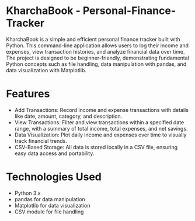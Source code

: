 
# KharchaBook - Personal-Finance-Tracker
KharchaBook is a simple and efficient personal finance tracker built with Python. This command-line application allows users to log their income and expenses, view transaction histories, and analyze financial data over time. The project is designed to be beginner-friendly, demonstrating fundamental Python concepts such as file handling, data manipulation with pandas, and data visualization with Matplotlib.

# Features
- Add Transactions: Record income and expense transactions with details like date, amount, category, and description.
- View Transactions: Filter and view transactions within a specified date range, with a summary of total income, total expenses, and net savings.
- Data Visualization: Plot daily income and expenses over time to visually track financial trends.
- CSV-Based Storage: All data is stored locally in a CSV file, ensuring easy data access and portability.

# Technologies Used
- Python 3.x
- pandas for data manipulation
- Matplotlib for data visualization
- CSV module for file handling
